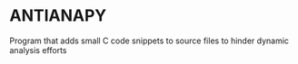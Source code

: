 # ANTIANAPY
Program that adds small C code snippets to source files to hinder dynamic analysis efforts
